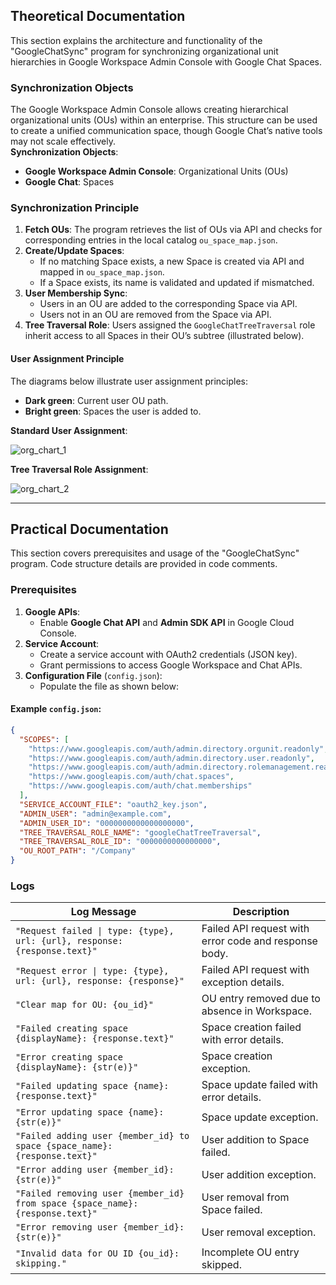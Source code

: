 ## Theoretical Documentation

This section explains the architecture and functionality of the "GoogleChatSync" program for synchronizing organizational unit hierarchies in Google Workspace Admin Console with Google Chat Spaces.

### Synchronization Objects

The Google Workspace Admin Console allows creating hierarchical organizational units (OUs) within an enterprise. This structure can be used to create a unified communication space, though Google Chat’s native tools may not scale effectively.  
**Synchronization Objects**:
- **Google Workspace Admin Console**: Organizational Units (OUs)
- **Google Chat**: Spaces

### Synchronization Principle

1. **Fetch OUs**: The program retrieves the list of OUs via API and checks for corresponding entries in the local catalog `ou_space_map.json`.
2. **Create/Update Spaces**:
   - If no matching Space exists, a new Space is created via API and mapped in `ou_space_map.json`.
   - If a Space exists, its name is validated and updated if mismatched.
3. **User Membership Sync**:
   - Users in an OU are added to the corresponding Space via API.
   - Users not in an OU are removed from the Space via API.
4. **Tree Traversal Role**: Users assigned the `GoogleChatTreeTraversal` role inherit access to all Spaces in their OU’s subtree (illustrated below).

#### User Assignment Principle

The diagrams below illustrate user assignment principles:  
- **Dark green**: Current user OU path.  
- **Bright green**: Spaces the user is added to.  

**Standard User Assignment**:

![org_chart_1](https://github.com/user-attachments/assets/793befb1-c83f-42ee-90fc-66980fd0a7b2)

**Tree Traversal Role Assignment**:

![org_chart_2](https://github.com/user-attachments/assets/cb337d76-be1b-48d6-8f32-ad8fe15c0080)

---

## Practical Documentation

This section covers prerequisites and usage of the "GoogleChatSync" program. Code structure details are provided in code comments.

### Prerequisites

1. **Google APIs**:
   - Enable **Google Chat API** and **Admin SDK API** in Google Cloud Console.
2. **Service Account**:
   - Create a service account with OAuth2 credentials (JSON key).
   - Grant permissions to access Google Workspace and Chat APIs.
3. **Configuration File** (`config.json`):
   - Populate the file as shown below:

#### Example `config.json`:

```json
{
  "SCOPES": [
    "https://www.googleapis.com/auth/admin.directory.orgunit.readonly",
    "https://www.googleapis.com/auth/admin.directory.user.readonly",
    "https://www.googleapis.com/auth/admin.directory.rolemanagement.readonly",
    "https://www.googleapis.com/auth/chat.spaces",
    "https://www.googleapis.com/auth/chat.memberships"
  ],
  "SERVICE_ACCOUNT_FILE": "oauth2_key.json",
  "ADMIN_USER": "admin@example.com",
  "ADMIN_USER_ID": "0000000000000000000",
  "TREE_TRAVERSAL_ROLE_NAME": "googleChatTreeTraversal",
  "TREE_TRAVERSAL_ROLE_ID": "0000000000000000",
  "OU_ROOT_PATH": "/Company"
}
```

### Logs

| Log Message | Description |
|-------------|-------------|
| `"Request failed \| type: {type}, url: {url}, response: {response.text}"` | Failed API request with error code and response body. |
| `"Request error \| type: {type}, url: {url}, response: {response}"` | Failed API request with exception details. |
| `"Clear map for OU: {ou_id}"` | OU entry removed due to absence in Workspace. |
| `"Failed creating space {displayName}: {response.text}"` | Space creation failed with error details. |
| `"Error creating space {displayName}: {str(e)}"` | Space creation exception. |
| `"Failed updating space {name}: {response.text}"` | Space update failed with error details. |
| `"Error updating space {name}: {str(e)}"` | Space update exception. |
| `"Failed adding user {member_id} to space {space_name}: {response.text}"` | User addition to Space failed. |
| `"Error adding user {member_id}: {str(e)}"` | User addition exception. |
| `"Failed removing user {member_id} from space {space_name}: {response.text}"` | User removal from Space failed. |
| `"Error removing user {member_id}: {str(e)}"` | User removal exception. |
| `"Invalid data for OU ID {ou_id}: skipping."` | Incomplete OU entry skipped. |
